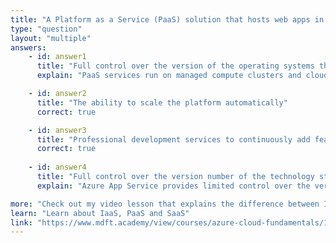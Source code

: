 ```yaml
---
title: "A Platform as a Service (PaaS) solution that hosts web apps in Azure provides ____"
type: "question"
layout: "multiple"
answers:
    - id: answer1
      title: "Full control over the version of the operating systems that hosts the applications"
      explain: "PaaS services run on managed compute clusters and cloud users have very little control over the operating system that runs on these clusters."

    - id: answer2
      title: "The ability to scale the platform automatically"
      correct: true

    - id: answer3
      title: "Professional development services to continuously add features to custom applications"
      correct: true
      
    - id: answer4
      title: "Full control over the version number of the technology stack used to host the applications"
      explain: "Azure App Service provides limited control over the version number of the technology stack. Bleeding-edge and very old versions are not supported."

more: "Check out my video lesson that explains the difference between IaaS, PaaS and SaaS."
learn: "Learn about IaaS, PaaS and SaaS"
link: "https://www.mdft.academy/view/courses/azure-cloud-fundamentals/1403715-cloud-types-and-migration-strategies/4210189-cloud-migration-strategies-part-1"
---
```

